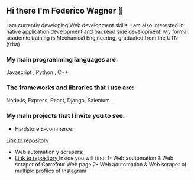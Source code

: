 ## Hi there I'm Federico Wagner 👋

I am currently developing Web development skills. I am also interested in native application development and backend side development.
My formal academic training is Mechanical Engineering, graduated from the UTN (frba)

###  My main programming languages are:
  Javascript , Python , C++
  
###  The frameworks and libraries that I use are:
  NodeJs, Express, React, Django, Salenium
  
  ### My main projects that I invite you to see:
  
 - Hardstore E-commerce:

  <a href="https://github.com/Federico-Wagner/HardStore-Ecomerce" >Link to repository </a>

- Web automation y scrapers:
-  <a href="https://github.com/Federico-Wagner/Web-Scraping-Projects" >Link to repository </a>
  Inside you will find:
  1- Web aoutomation & Web scraper of Carrefour Web page
  2- Web aoutomation & Web scraper of multiple profiles of Instagram
  

<!--
**Federico-Wagner/Federico-Wagner** is a ✨ _special_ ✨ repository because its `README.md` (this file) appears on your GitHub profile.

Here are some ideas to get you started:

- 🔭 I’m currently working on ...
- 🌱 I’m currently learning ...
- 👯 I’m looking to collaborate on ...
- 🤔 I’m looking for help with ...
- 💬 Ask me about ...
- 📫 How to reach me: ...
- 😄 Pronouns: ...
- ⚡ Fun fact: ...
-->
